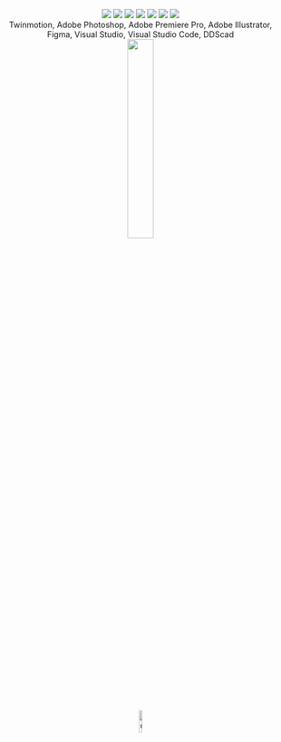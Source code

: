 <p align=center text-align: center font-size=5px>
<img src="https://img.shields.io/badge/dotnet-be95be?style=flat&logo=dotnet&logoColor=ffffff&logoSize=auto">
<img src="https://img.shields.io/badge/blazor-be95be?style=flat&logo=blazor&logoColor=ffffff&logoSize=auto">
<img src="https://img.shields.io/badge/html-be95be?style=flat&logo=html5&logoColor=ffffff&logoSize=auto">
<img src="https://img.shields.io/badge/javascript-be95be?style=flat&logo=javascript&logoColor=ffffff&logoSize=auto">
<img src="https://img.shields.io/badge/css-be95be?style=flat&logo=css3&logoColor=ffffff&logoSize=auto">
<img src="https://img.shields.io/badge/sqlite-be95be?style=flat&logo=sqlite&logoColor=ffffff&logoSize=auto">
<img src="https://img.shields.io/badge/sass-be95be?style=flat&logo=sass&logoColor=ffffff&logoSize=auto">
<br>
Twinmotion, Adobe Photoshop, Adobe Premiere Pro, Adobe Illustrator, Figma, Visual Studio, Visual Studio Code, DDScad
<br>
<!--START_SECTION:activity-->
<img height="30%" width="auto" src ="https://github-readme-stats.vercel.app/api/top-langs/?username=Amaliebra&layout=compact&hide_title=true&title_color=be95be&hide_border=true&theme=transparent&text_color=ffffff&icon_color=ffffff&bg_color=&langs_count=6&hide=&exclude_repo=">
  
<!--END_SECTION:activity-->
<div align=center>
  <img src="https://images.dog.ceo/breeds/ridgeback-rhodesian/n02087394_9272.jpg" alt="dog" height="10%" width="10%"/>
<div/>
</p>
